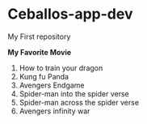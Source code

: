 # Ceballos-app-dev
My First repository

**My Favorite Movie**
1. How to train your dragon
2. Kung fu Panda
3. Avengers Endgame
4. Spider-man into the spider verse
5. Spider-man across the spider verse
6. Avengers infinity war
